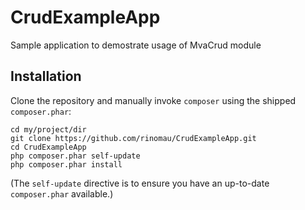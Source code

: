 CrudExampleApp
==============

Sample application to demostrate usage of MvaCrud module

Installation
------------
Clone the repository and manually invoke `composer` using the shipped `composer.phar`:

    cd my/project/dir
    git clone https://github.com/rinomau/CrudExampleApp.git
    cd CrudExampleApp
    php composer.phar self-update
    php composer.phar install

(The `self-update` directive is to ensure you have an up-to-date `composer.phar` available.)
